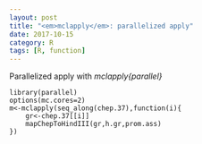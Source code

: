 ```yaml
---
layout: post
title: "<em>mclapply</em>: parallelized apply"
date: 2017-10-15
category: R
tags: [R, function]
---
```


Parallelized apply with <em>mclapply{parallel}</em>


```
library(parallel)
options(mc.cores=2)
m<-mclapply(seq_along(chep.37),function(i){
	gr<-chep.37[[i]]
	mapChepToHindIII(gr,h.gr,prom.ass)
})
```
